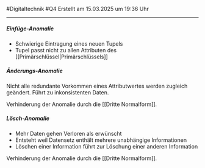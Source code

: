 #Digitaltechnik #Q4 Erstellt am 15.03.2025 um 19:36 Uhr

---

##### Einfüge-Anomalie

- Schwierige Eintragung eines neuen Tupels
- Tupel passt nicht zu allen Attributen des [[Primärschlüssel|Primärschlüssels]]

##### Änderungs-Anomalie

Nicht alle redundante Vorkommen eines Attributwertes werden zugleich geändert. Führt zu inkonsistenten Daten.

Verhinderung der Anomalie durch die [[Dritte Normalform]].

##### Lösch-Anomalie

- Mehr Daten gehen Verloren als erwünscht
- Entsteht weil Datensetz enthält mehrere unabhängige Informationen
- Löschen einer Information führt zur Löschung einer anderen Information

Verhinderung der Anomalie durch die [[Dritte Normalform]].
